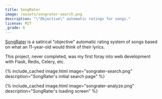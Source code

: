 ```yaml
---
title: SongRater
image: /assets/songrater-search.png
description: "\"Objective\" automatic ratings for songs."
license: MIT
_grade: 6
---
```


[SongRater](https://github.com/milkey-mouse/SongRater) is a satirical "objective" automatic rating system of songs based on what an 11-year-old would think of their lyrics.

This project, never completed, was my first foray into web development with Flask, Redis, Celery, etc.

{% include_cached image.html image="songrater-search.png" description="SongRater's initial search page" %}

{% include_cached image.html image="songrater-analyze.png" description="SongRater's loading screen" %}
